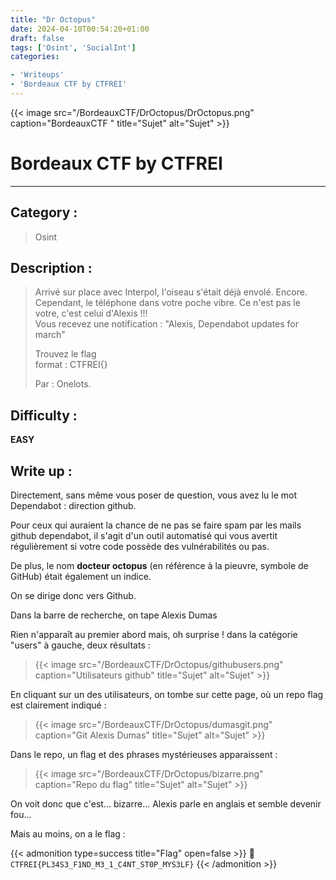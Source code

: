 ```yaml
---
title: "Dr Octopus"
date: 2024-04-10T00:54:20+01:00
draft: false
tags: ['Osint', 'SocialInt']
categories:

- 'Writeups'
- 'Bordeaux CTF by CTFREI'
---
```


{{< image src="/BordeauxCTF/DrOctopus/DrOctopus.png" caption="BordeauxCTF " title="Sujet" alt="Sujet" >}}

# Bordeaux CTF by CTFREI

---

## Category :

> Osint

## Description :

> Arrivé sur place avec Interpol, l'oiseau s'était déjà envolé. Encore.  
> Cependant, le téléphone dans votre poche vibre. Ce n'est pas le votre, c'est celui d'Alexis !!!   
> Vous recevez une notification : "Alexis, Dependabot updates for march"
> 
> Trouvez le flag  
> format : CTFREI{}
> 
> Par : Onelots.

## Difficulty :

**EASY**

## Write up :

Directement, sans même vous poser de question, vous avez lu le mot Dependabot : direction github.

Pour ceux qui auraient la chance de ne pas se faire spam par les mails github dependabot, il s'agit d'un outil automatisé qui vous avertit régulièrement si votre code possède des vulnérabilités ou pas.

De plus, le nom __docteur octopus__ (en référence à la pieuvre, symbole de GitHub) était également un indice.

On se dirige donc vers Github.

Dans la barre de recherche, on tape Alexis Dumas

Rien n'apparaît au premier abord mais, oh surprise ! dans la catégorie "users" à gauche, deux résultats :

> {{< image src="/BordeauxCTF/DrOctopus/githubusers.png" caption="Utilisateurs github" title="Sujet" alt="Sujet" >}}

En cliquant sur un des utilisateurs, on tombe sur cette page, où un repo flag est clairement indiqué :

> {{< image src="/BordeauxCTF/DrOctopus/dumasgit.png" caption="Git Alexis Dumas" title="Sujet" alt="Sujet" >}}

Dans le repo, un flag et des phrases mystérieuses apparaissent :

> {{< image src="/BordeauxCTF/DrOctopus/bizarre.png" caption="Repo du flag" title="Sujet" alt="Sujet" >}}

On voit donc que c'est... bizarre... Alexis parle en anglais et semble devenir fou...

Mais au moins, on a le flag :

{{< admonition type=success title="Flag" open=false >}}
:triangular_flag_on_post: `CTFREI{PL34S3_F1ND_M3_1_C4NT_ST0P_MYS3LF}`
{{< /admonition >}}
